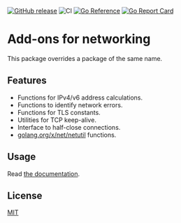 [![GitHub release](https://img.shields.io/github/release/cybozu-go/netutil.svg?maxAge=60)][releases]
![CI](https://github.com/cybozu-go/netutil/workflows/CI/badge.svg)
[![Go Reference](https://pkg.go.dev/badge/cybozu-go/netutil.svg)](https://pkg.go.dev/github.com/cybozu-go/netutil)
[![Go Report Card](https://goreportcard.com/badge/github.com/cybozu-go/netutil)](https://goreportcard.com/report/github.com/cybozu-go/netutil)

Add-ons for networking
======================

This package overrides a package of the same name.

Features
--------

* Functions for IPv4/v6 address calculations.
* Functions to identify network errors.
* Functions for TLS constants.
* Utilities for TCP keep-alive.
* Interface to half-close connections.
* [golang.org/x/net/netutil](https://godoc.org/golang.org/x/net/netutil) functions.

Usage
-----

Read [the documentation](https://pkg.go.dev/github.com/cybozu-go/netutil).

License
-------

[MIT](https://opensource.org/licenses/MIT)

[releases]: https://github.com/cybozu-go/netutil/releases
